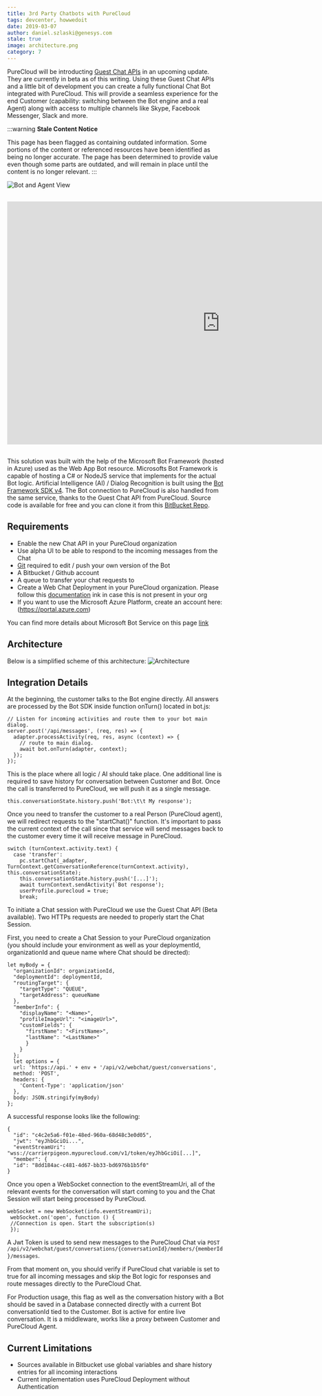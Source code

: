 ```yaml
---
title: 3rd Party Chatbots with PureCloud
tags: devcenter, howwedoit
date: 2019-03-07
author: daniel.szlaski@genesys.com
stale: true
image: architecture.png
category: 7
---
```



PureCloud will be introducting [Guest Chat APIs](/api/webchat/guestchat.html) in an upcoming update. They are currently in beta as of this writing. Using these Guest Chat APIs and a little bit of development you can create a fully functional Chat Bot integrated with PureCloud. This will provide a seamless experience for the end Customer (capability: switching between the Bot engine and a real Agent) along with access to multiple channels like Skype, Facebook Messenger, Slack and more.

:::warning
**Stale Content Notice**

This page has been flagged as containing outdated information. Some portions of the content or referenced resources have been identified as being no longer accurate. The page has been determined to provide value even though some parts are outdated, and will remain in place until the content is no longer relevant.
:::

![Bot and Agent View](side-by-side.png)

<iframe width="987" height="564" src="https://www.youtube.com/embed/ZmQDvkmd0gg" frameborder="0" allow="accelerometer; autoplay; encrypted-media; gyroscope; picture-in-picture" allowfullscreen style="margin: 30px auto; display: block;"></iframe>

This solution was built with the help of the Microsoft Bot Framework (hosted in Azure) used as the Web App Bot resource. Microsofts Bot Framework is capable of hosting a C# or NodeJS service that implements for the actual Bot logic. Artificial Intelligence (AI) / Dialog Recognition is built using the [Bot Framework SDK v4](https://docs.microsoft.com/en-us/azure/bot-service/?view=azure-bot-service-4.0). 
The Bot connection to PureCloud is also handled from the same service, thanks to the Guest Chat API from PureCloud. Source code is available for free and you can clone it from this [BitBucket Repo](https://bitbucket.org/eccemea/mypurecloud-bot/src/master/).

## Requirements
  
* Enable the new Chat API in your PureCloud organization
* Use alpha UI to be able to respond to the incoming messages from the Chat 
* [Git](https://git-scm.com) required to edit / push your own version of the Bot
* A Bitbucket / Github account
* A queue to transfer your chat requests to
* Create a Web Chat Deployment in your PureCloud organization. Please follow this [documentation](https://help.mypurecloud.com/articles/add-web-chat-deployment/) ink in case this is not present in your org
* If you want to use the Microsoft Azure Platform, create an account here: (https://portal.azure.com) 

You can find more details about Microsoft Bot Service on this page [link](https://azure.microsoft.com/en-us/services/bot-service)

## Architecture

Below is a simplified scheme of this architecture:
![Architecture](architecture.png)

## Integration Details

At the beginning, the customer talks to the Bot engine directly. All answers are processed by the Bot SDK inside function onTurn() located in bot.js:

```{"language":"javascript"}
// Listen for incoming activities and route them to your bot main dialog.
server.post('/api/messages', (req, res) => {
  adapter.processActivity(req, res, async (context) => {
    // route to main dialog.
    await bot.onTurn(adapter, context);
  });
});
```

This is the place where all logic / AI should take place. One additional line is required to save history for conversation between Customer and Bot. Once the call is transferred to PureCloud, we will push it as a single message.

```{"language":"javascript"}
this.conversationState.history.push('Bot:\t\t My response');
```

Once you need to transfer the customer to a real Person (PureCloud agent), we will redirect requests to the "startChat()" function. It's important to pass the current context of the call since that service will send messages back to the customer every time it will receive message in PureCloud.

```{"language":"javascript"}
switch (turnContext.activity.text) {
  case 'transfer':
    pc.startChat(_adapter, TurnContext.getConversationReference(turnContext.activity), this.conversationState);
    this.conversationState.history.push('[...]');
    await turnContext.sendActivity(`Bot response');
    userProfile.purecloud = true;
    break;
```

To initiate a Chat session with PureCloud we use the Guest Chat API (Beta available). Two HTTPs requests are needed to properly start the Chat Session.

First, you need to create a Chat Session to your PureCloud organization (you should include your environment as well as your deploymentId, organizationId and queue name where Chat should be directed):

```{"language":"javascript"}
let myBody = {
  "organizationId": organizationId,
  "deploymentId": deploymentId,
  "routingTarget": {
    "targetType": "QUEUE",
    "targetAddress": queueName
  },
  "memberInfo": {
    "displayName": "<Name>",
    "profileImageUrl": "<imageUrl>",
    "customFields": {
      "firstName": "<FirstName>",
      "lastName": "<LastName>"
      }
    }
  };
  let options = {
  url: 'https://api.' + env + '/api/v2/webchat/guest/conversations',
  method: 'POST',
  headers: {
    'Content-Type': 'application/json'
  },
  body: JSON.stringify(myBody)
};
```

A successful response looks like the following:

```{"language":"json"}
{
  "id": "c4c2e5a6-f01e-48ed-960a-68d48c3e0d05",
  "jwt": "eyJhbGciOi...",
  "eventStreamUri": "wss://carrierpigeon.mypurecloud.com/v1/token/eyJhbGciOi[...]",
  "member": {
  "id": "8dd184ac-c481-4d67-bb33-bd6976b1b5f0"
}
```

Once you open a WebSocket connection to the eventStreamUri, all of the relevant events for the conversation will start coming to you and the Chat Session will start being processed by PureCloud.

```{"language":"javascript"}
webSocket = new WebSocket(info.eventStreamUri);
 webSocket.on('open', function () {
 //Connection is open. Start the subscription(s)
 });
```

A Jwt Token is used to send new messages to the PureCloud Chat via `POST /api/v2/webchat/guest/conversations/{conversationId}/members/{memberId}/messages`.

From that moment on, you should verify if PureCloud chat variable is set to true for all incoming messages and skip the Bot logic for responses and route messages directly to the PureCloud Chat.

For Production usage, this flag as well as the conversation history with a Bot should be saved in a Database connected directly with a current Bot conversationId tied to the Customer. Bot is active for entire live conversation. It is a middleware, works like a proxy between Customer and PureCloud Agent.

## Current Limitations

* Sources available in Bitbucket use global variables and share history entries for all incoming interactions
* Current implementation uses PureCloud Deployment without Authentication

